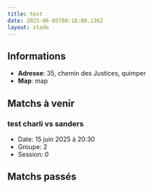```yaml
---
title: test
date: 2025-06-05T08:18:00.136Z
layout: stade
---
```




## Informations
- **Adresse**: 35, chemin des Justices, quimper
- **Map**: map
## Matchs à venir

### test charli vs sanders
- Date: 15 juin 2025 à 20:30
- Groupe: 2
- Session: 0


## Matchs passés

